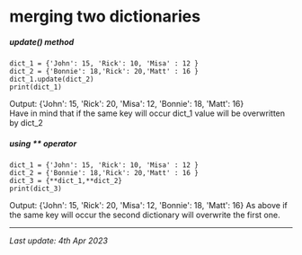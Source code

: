 # merging two dictionaries

##### update() method
```
dict_1 = {'John': 15, 'Rick': 10, 'Misa' : 12 }
dict_2 = {'Bonnie': 18,'Rick': 20,'Matt' : 16 }
dict_1.update(dict_2)
print(dict_1)
```
Output: {'John': 15, 'Rick': 20, 'Misa': 12, 'Bonnie': 18, 'Matt': 16}\
Have in mind that if the same key will occur dict_1 value will be overwritten by dict_2

##### using ** operator
```
dict_1 = {'John': 15, 'Rick': 10, 'Misa' : 12 }
dict_2 = {'Bonnie': 18,'Rick': 20,'Matt' : 16 }
dict_3 = {**dict_1,**dict_2}
print(dict_3)
```
Output: {'John': 15, 'Rick': 20, 'Misa': 12, 'Bonnie': 18, 'Matt': 16}
As above if the same key will occur the second dictionary will overwrite the first one.

---
_Last update: 4th Apr 2023_ 